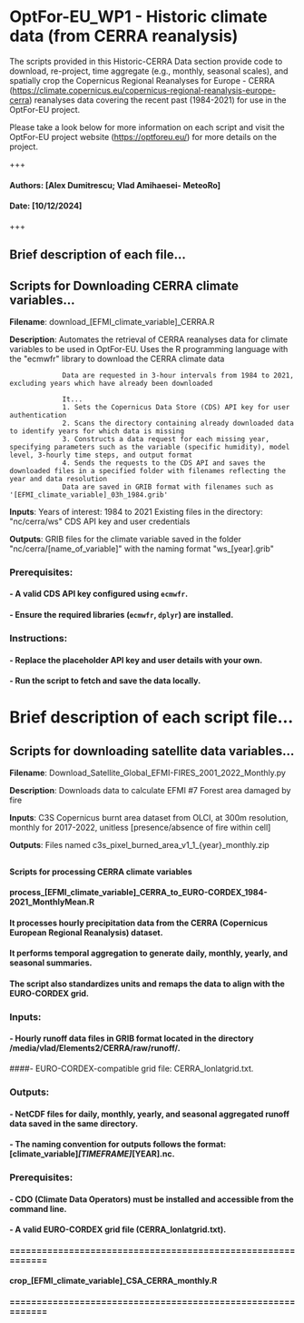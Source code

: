 # OptFor-EU_WP1 - Historic climate data (from CERRA reanalysis)

The scripts provided in this Historic-CERRA Data section provide code to download, re-project, time aggregate (e.g., monthly, seasonal scales), and spatially crop the Copernicus Regional Reanalyses for Europe - CERRA (https://climate.copernicus.eu/copernicus-regional-reanalysis-europe-cerra) reanalyses data covering the recent past (1984-2021) for use in the OptFor-EU project. 

Please take a look below for more information on each script and visit the OptFor-EU project website (https://optforeu.eu/) for more details on the project.

+++

#### Authors: [Alex Dumitrescu; Vlad Amihaesei- MeteoRo]

#### Date: [10/12/2024]

+++

## Brief description of each file...

## Scripts for Downloading CERRA climate variables...

__Filename__: download_[EFMI_climate_variable]_CERRA.R

__Description__: Automates the retrieval of CERRA reanalyses data for climate variables to be used in OptFor-EU. Uses the R programming language with the "ecmwfr" library to download the CERRA climate data
                 
                 Data are requested in 3-hour intervals from 1984 to 2021, excluding years which have already been downloaded

                 It...
                 1. Sets the Copernicus Data Store (CDS) API key for user authentication
                 2. Scans the directory containing already downloaded data to identify years for which data is missing
                 3. Constructs a data request for each missing year, specifying parameters such as the variable (specific humidity), model level, 3-hourly time steps, and output format
                 4. Sends the requests to the CDS API and saves the downloaded files in a specified folder with filenames reflecting the year and data resolution
                 Data are saved in GRIB format with filenames such as '[EFMI_climate_variable]_03h_1984.grib'

__Inputs__: Years of interest: 1984 to 2021
            Existing files in the directory: "nc/cerra/ws"
            CDS API key and user credentials

__Outputs__: GRIB files for the climate variable saved in the folder "nc/cerra/[name_of_variable]" with the naming format "ws_[year].grib"

### Prerequisites:
#### - A valid CDS API key configured using `ecmwfr`.
#### - Ensure the required libraries (`ecmwfr`, `dplyr`) are installed.

### Instructions:
#### - Replace the placeholder API key and user details with your own.
#### - Run the script to fetch and save the data locally.
# Brief description of each script file...

## Scripts for downloading satellite data variables...

__Filename__: Download_Satellite_Global_EFMI-FIRES_2001_2022_Monthly.py

__Description__: Downloads data to calculate EFMI #7 Forest area damaged by fire

__Inputs__: C3S Copernicus burnt area dataset from OLCI, at 300m resolution, monthly for 2017-2022, unitless [presence/absence of fire within cell]

__Outputs__: Files named c3s_pixel_burned_area_v1_1_{year}_monthly.zip
##



#### Scripts for processing CERRA climate variables
#### process_[EFMI_climate_variable]_CERRA_to_EURO-CORDEX_1984-2021_MonthlyMean.R
#### It processes hourly precipitation data from the CERRA (Copernicus European Regional Reanalysis) dataset.
#### It performs temporal aggregation to generate daily, monthly, yearly, and seasonal summaries.
#### The script also standardizes units and remaps the data to align with the EURO-CORDEX grid.
### Inputs:
####  - Hourly runoff data files in GRIB format located in the directory /media/vlad/Elements2/CERRA/raw/runoff/.
####- EURO-CORDEX-compatible grid file: CERRA_lonlatgrid.txt.
### Outputs:
####   - NetCDF files for daily, monthly, yearly, and seasonal aggregated runoff data saved in the same directory.
#### - The naming convention for outputs follows the format: [climate_variable]_[TIMEFRAME]_[YEAR].nc.
### Prerequisites:
####   - CDO (Climate Data Operators) must be installed and accessible from the command line.
#### - A valid EURO-CORDEX grid file (CERRA_lonlatgrid.txt).

#### ============================================================
#### crop_[EFMI_climate_variable]_CSA_CERRA_monthly.R


#### ============================================================

